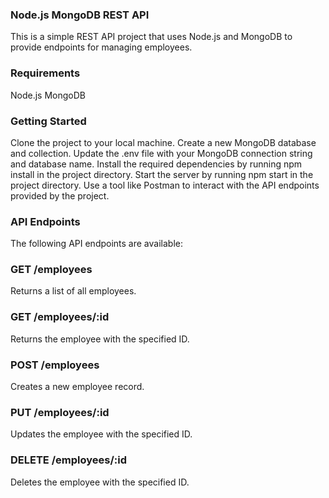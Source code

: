 ### Node.js MongoDB REST API

This is a simple REST API project that uses Node.js and MongoDB to provide endpoints for managing employees.

### Requirements
Node.js
MongoDB
### Getting Started
Clone the project to your local machine.
Create a new MongoDB database and collection.
Update the .env file with your MongoDB connection string and database name.
Install the required dependencies by running npm install in the project directory.
Start the server by running npm start in the project directory.
Use a tool like Postman to interact with the API endpoints provided by the project.
### API Endpoints
The following API endpoints are available:

### GET /employees
Returns a list of all employees.

### GET /employees/:id
Returns the employee with the specified ID.

### POST /employees
Creates a new employee record.

### PUT /employees/:id
Updates the employee with the specified ID.

### DELETE /employees/:id
Deletes the employee with the specified ID.

